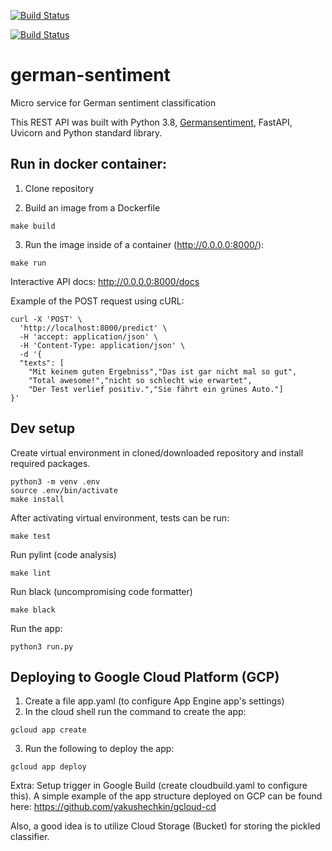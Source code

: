 [![Build Status](https://github.com/yakushechkin/german-sentiment/actions/workflows/main.yml/badge.svg)](https://github.com/yakushechkin/german-sentiment/actions/workflows/main.yml)

[![Build Status](https://github.com/yakushechkin/german-sentiment/actions/workflows/docker-image.yml/badge.svg)](https://github.com/yakushechkin/german-sentiment/actions/workflows/docker-image.yml)


# german-sentiment
Micro service for German sentiment classification


This REST API was built with Python 3.8, [Germansentiment](https://huggingface.co/oliverguhr/german-sentiment-bert), FastAPI, Uvicorn and Python standard library.


## Run in docker container:

1. Clone repository

2. Build an image from a Dockerfile
```
make build
```

3. Run the image inside of a container (http://0.0.0.0:8000/): 
```
make run
```

Interactive API docs: http://0.0.0.0:8000/docs

Example of the POST request using cURL:
```
curl -X 'POST' \
  'http://localhost:8000/predict' \
  -H 'accept: application/json' \
  -H 'Content-Type: application/json' \
  -d '{
  "texts": [
    "Mit keinem guten Ergebniss","Das ist gar nicht mal so gut",
    "Total awesome!","nicht so schlecht wie erwartet",
    "Der Test verlief positiv.","Sie fährt ein grünes Auto."]
}'
```

## Dev setup

Create virtual environment in cloned/downloaded repository and install required packages.

```
python3 -m venv .env
source .env/bin/activate
make install
```

After activating virtual environment, tests can be run:
```
make test
```

Run pylint (code analysis)
```
make lint
```

Run black (uncompromising code formatter)
```
make black
```

Run the app:
```
python3 run.py
```

## Deploying to Google Cloud Platform (GCP)

1. Create a file app.yaml (to configure App Engine app's settings)
2. In the cloud shell run the command to create the app:
``` 
gcloud app create
```
3. Run the following to deploy the app:
``` 
gcloud app deploy
```
Extra: Setup trigger in Google Build (create cloudbuild.yaml to configure this). A simple example of the app structure deployed on GCP can be found here: https://github.com/yakushechkin/gcloud-cd

Also, a good idea is to utilize Cloud Storage (Bucket) for storing the pickled classifier.
